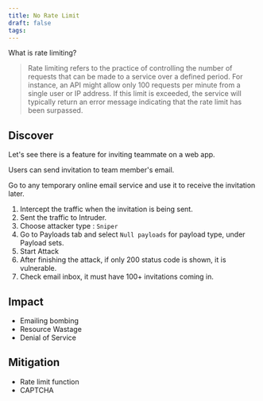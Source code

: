 ```yaml
---
title: No Rate Limit
draft: false
tags:
---
```

What is rate limiting?

> Rate limiting refers to the practice of controlling the number of requests that can be made to a service over a defined period. For instance, an API might allow only 100 requests per minute from a single user or IP address. If this limit is exceeded, the service will typically return an error message indicating that the rate limit has been surpassed.


## Discover

Let's see there is a feature for inviting teammate on a web app.

Users can send invitation to team member's email.

Go to any temporary online email service and use it to receive the invitation later. 

1. Intercept the traffic when the invitation is being sent. 
2. Sent the traffic to Intruder.
3. Choose attacker type : `Sniper`
4. Go to Payloads tab and select `Null payloads`  for payload type, under Payload sets.
5. Start Attack
6. After finishing the attack, if only 200 status code is shown, it is vulnerable. 
7. Check email inbox, it must have 100+ invitations coming in.

## Impact

- Emailing bombing
- Resource Wastage
- Denial of Service

## Mitigation

- Rate limit function
- CAPTCHA